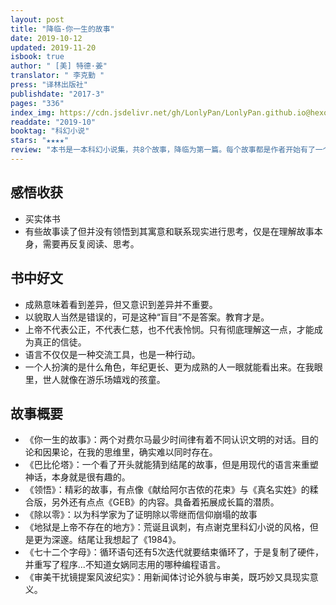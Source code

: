```yaml
---
layout: post
title: "降临-你⼀⽣的故事"
date: 2019-10-12
updated: 2019-11-20
isbook: true
author: " [美] 特德·姜"
translator: " 李克勤 "
press: "译林出版社"
publishdate: "2017-3"
pages: "336"
index_img: https://cdn.jsdelivr.net/gh/LonlyPan/LonlyPan.github.io@hexo_source/hexo_images/2019-10-12-降临-你⼀⽣的故事/降临.jpg
readdate: "2019-10"
booktag: "科幻小说"
stars: "★★★★" 
review: "本书是⼀本科幻⼩说集，共8个故事，降临为第⼀篇。每个故事都是作者开始有了⼀个点⼦，继⽽扩展发散形成⼀篇⼩说。应该每篇故事都有寓意和现实思考，但读了⼀遍有些没读懂，光看故事了。⽂笔不是太好，仅是作者在探索、发散思维过程中，写成的⽂章。至于理解上，我是理科⽣没啥问题。"
---
```


## 感悟收获

- 买实体书
- 有些故事读了但并没有领悟到其寓意和联系现实进⾏思考，仅是在理解故事本身，需要再反复阅读、思考。

<!--more-->

## 书中好文
- 成熟意味着看到差异，但又意识到差异并不重要。
- 以貌取人当然是错误的，可是这种“盲目”不是答案。教育才是。
- 上帝不代表公正，不代表仁慈，也不代表怜悯。只有彻底理解这一点，才能成为真正的信徒。
- 语言不仅仅是一种交流工具，也是一种行动。
- 一个人扮演的是什么⻆色，年纪更⻓、更为成熟的人一眼就能看出来。在我眼里，世人就像在游乐场嬉戏的孩童。

## 故事概要

- 《你一生的故事》：两个对费尔⻢最少时间律有着不同认识文明的对话。目的论和因果论，在我的思维里，确实难以同时存在。
- 《巴比伦塔》：一个看了开头就能猜到结尾的故事，但是用现代的语言来重塑神话，本身就是很有趣的。
- 《领悟》：精彩的故事，有点像《献给阿尔吉侬的花束》与《真名实姓》的糅合版，另外还有点点《GEB》的内容。具备着拓展成⻓篇的潜质。
- 《除以零》：以为科学家为了证明除以零继而信仰崩塌的故事
- 《地狱是上帝不存在的地方》：荒诞且讽刺，有点谢克里科幻小说的⻛格，但是更为深邃。结尾让我想起了《1984》。
- 《七十二个字母》：循环语句还有5次迭代就要结束循环了，于是复制了硬件，并重写了程序...不知道女娲同志用的哪种编程语言。
- 《审美干扰镜提案⻛波纪实》：用新闻体讨论外貌与审美，既巧妙又具现实意义。
